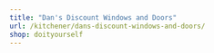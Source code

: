 ```yaml
---
title: "Dan's Discount Windows and Doors"
url: /kitchener/dans-discount-windows-and-doors/
shop: doityourself
---
```

